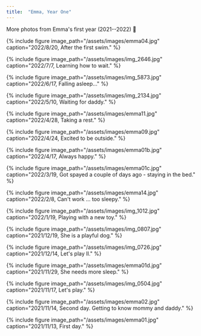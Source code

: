 ```yaml
---
title:  "Emma, Year One"
---
```


More photos from Emma's first year (2021--2022) :feet:

{% include figure image_path="/assets/images/emma04.jpg" caption="2022/8/20, After the first swim." %}

{% include figure image_path="/assets/images/img_2646.jpg" caption="2022/7/7, Learning how to wait." %}

{% include figure image_path="/assets/images/img_5873.jpg" caption="2022/6/17, Falling asleep..." %}

{% include figure image_path="/assets/images/img_2134.jpg" caption="2022/5/10, Waiting for daddy." %}

{% include figure image_path="/assets/images/emma11.jpg" caption="2022/4/28, Taking a rest." %}

{% include figure image_path="/assets/images/emma09.jpg" caption="2022/4/24, Excited to be outside." %}

{% include figure image_path="/assets/images/emma01b.jpg" caption="2022/4/17, Always happy." %}

{% include figure image_path="/assets/images/emma01c.jpg" caption="2022/3/19, Got spayed a couple of days ago - staying in the bed." %}

{% include figure image_path="/assets/images/emma14.jpg" caption="2022/2/8, Can't work ... too sleepy." %}

{% include figure image_path="/assets/images/img_1012.jpg" caption="2022/1/19, Playing with a new toy." %}

{% include figure image_path="/assets/images/img_0807.jpg" caption="2021/12/19, She is a playful dog." %}

{% include figure image_path="/assets/images/img_0726.jpg" caption="2021/12/14, Let's play II." %}

{% include figure image_path="/assets/images/emma01d.jpg" caption="2021/11/29, She needs more sleep." %}

<!-- {% include figure image_path="/assets/images/emma01a.jpg" caption="2021/11/17, Let's play." %} -->

{% include figure image_path="/assets/images/img_0504.jpg" caption="2021/11/17, Let's play." %}

{% include figure image_path="/assets/images/emma02.jpg" caption="2021/11/14, Second day. Getting to know mommy and daddy." %}

{% include figure image_path="/assets/images/emma01.jpg" caption="2021/11/13, First day." %}